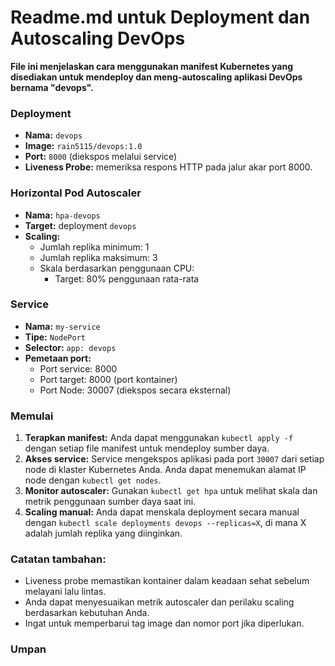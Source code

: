 # Readme.md untuk Deployment dan Autoscaling DevOps

**File ini menjelaskan cara menggunakan manifest Kubernetes yang disediakan untuk mendeploy dan meng-autoscaling aplikasi DevOps bernama "devops".**

### Deployment

* **Nama:** `devops`
* **Image:** `rain5115/devops:1.0`
* **Port:** `8000` (diekspos melalui service)
* **Liveness Probe:** memeriksa respons HTTP pada jalur akar port 8000.

### Horizontal Pod Autoscaler

* **Nama:** `hpa-devops`
* **Target:** deployment `devops`
* **Scaling:**
    * Jumlah replika minimum: 1
    * Jumlah replika maksimum: 3
    * Skala berdasarkan penggunaan CPU:
        * Target: 80% penggunaan rata-rata

### Service

* **Nama:** `my-service`
* **Tipe:** `NodePort`
* **Selector:** `app: devops`
* **Pemetaan port:**
    * Port service: 8000
    * Port target: 8000 (port kontainer)
    * Port Node: 30007 (diekspos secara eksternal)

### Memulai

1. **Terapkan manifest:** Anda dapat menggunakan `kubectl apply -f` dengan setiap file manifest untuk mendeploy sumber daya.
2. **Akses service:** Service mengekspos aplikasi pada port `30007` dari setiap node di klaster Kubernetes Anda. Anda dapat menemukan alamat IP node dengan `kubectl get nodes`.
3. **Monitor autoscaler:** Gunakan `kubectl get hpa` untuk melihat skala dan metrik penggunaan sumber daya saat ini.
4. **Scaling manual:** Anda dapat menskala deployment secara manual dengan `kubectl scale deployments devops --replicas=X`, di mana X adalah jumlah replika yang diinginkan.

### Catatan tambahan:

* Liveness probe memastikan kontainer dalam keadaan sehat sebelum melayani lalu lintas.
* Anda dapat menyesuaikan metrik autoscaler dan perilaku scaling berdasarkan kebutuhan Anda.
* Ingat untuk memperbarui tag image dan nomor port jika diperlukan.

### Umpan
